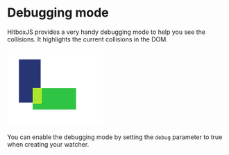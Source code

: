 # Debugging mode

HitboxJS provides a very handy debugging mode to help you see the collisions. It highlights the current collisions in the DOM.

![](../.gitbook/assets/debug1%20%281%29.png)

You can enable the debugging mode by setting the `debug` parameter to true when creating your watcher.

